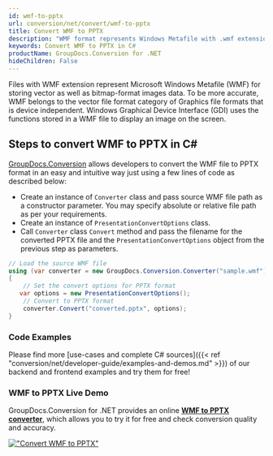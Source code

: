```yaml
---
id: wmf-to-pptx
url: conversion/net/convert/wmf-to-pptx
title: Convert WMF to PPTX
description: "WMF format represents Windows Metafile with .wmf extension. Learn how to convert WMF to PPTX file programmatically in C# language using GroupDocs.Conversion for .NET library."
keywords: Convert WMF to PPTX in C#
productName: GroupDocs.Conversion for .NET
hideChildren: False
---
```


Files with WMF extension represent Microsoft Windows Metafile (WMF) for storing vector as well as bitmap-format images data. To be more accurate, WMF belongs to the vector file format category of Graphics file formats that is device independent. Windows Graphical Device Interface (GDI) uses the functions stored in a WMF file to display an image on the screen.

## Steps to convert WMF to PPTX in C#

[GroupDocs.Conversion](https://products.groupdocs.com/conversion/net) allows developers to convert the WMF file to PPTX format in an easy and intuitive way just using a few lines of code as described below:

* Create an instance of `Converter` class and pass source WMF file path as a constructor parameter. You may specify absolute or relative file path as per your requirements. 
* Create an instance of `PresentationConvertOptions` class.
* Call `Converter` class `Convert` method and pass the filename for the converted PPTX file and the `PresentationConvertOptions` object from the previous step as parameters.

```csharp
// Load the source WMF file
using (var converter = new GroupDocs.Conversion.Converter("sample.wmf"))
{
    // Set the convert options for PPTX format
   var options = new PresentationConvertOptions();
    // Convert to PPTX format
    converter.Convert("converted.pptx", options);
}
```

### Code Examples

Please find more [use-cases and complete C# sources]({{< ref "conversion/net/developer-guide/examples-and-demos.md" >}}) of our backend and frontend examples and try them for free!

### WMF to PPTX Live Demo

GroupDocs.Conversion for .NET provides an online [**WMF to PPTX converter**](https://products.groupdocs.app/conversion/wmf-to-pptx), which allows you to try it for free and check conversion quality and accuracy.

[!["Convert WMF to PPTX"](conversion/net/images/convert-to-pptx/convert-wmf-to-pptx.png)](https://products.groupdocs.app/conversion/wmf-to-pptx)